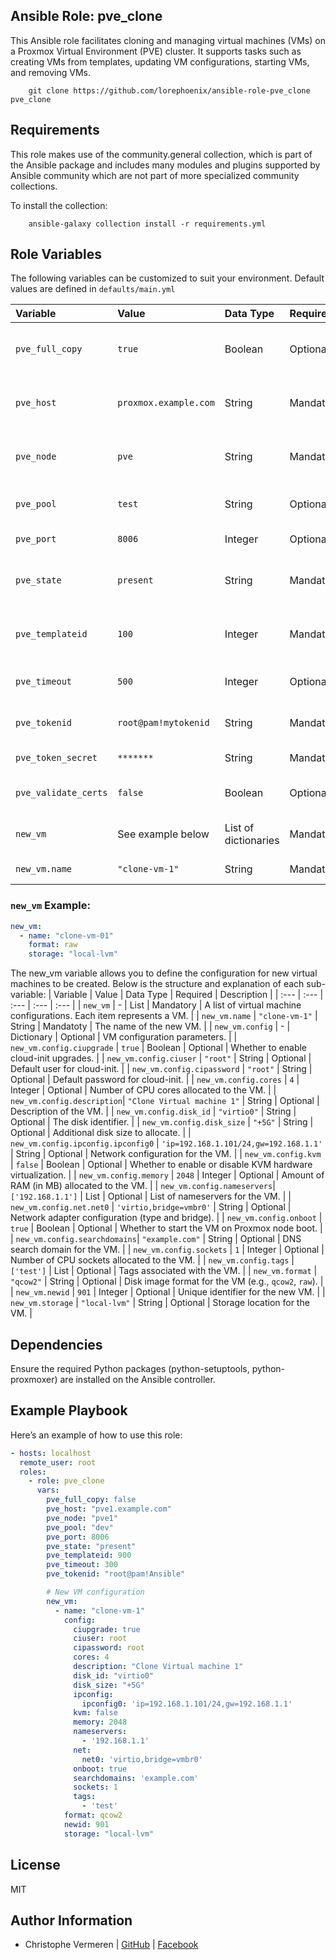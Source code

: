 Ansible Role: pve_clone
------------

This Ansible role facilitates cloning and managing virtual machines (VMs) on a Proxmox Virtual Environment (PVE) cluster. It supports tasks such as creating VMs from templates, updating VM configurations, starting VMs, and removing VMs.

```
    git clone https://github.com/lorephoenix/ansible-role-pve_clone pve_clone
```

Requirements
------------

This role makes use of the community.general collection, which is part of the Ansible package and includes many modules and plugins supported by Ansible community which are not part of more specialized community collections.

To install the collection:
```
    ansible-galaxy collection install -r requirements.yml
```

Role Variables
--------------

The following variables can be customized to suit your environment. Default values are defined in `defaults/main.yml`

| Variable | Value | Data Type | Required | Description |
| :--- | :--- | :--- | :--- | :--- |
| `pve_full_copy`     | `true`               | Boolean               | Optional  | Whether to create a full copy of the VM.         |
| `pve_host`          | `proxmox.example.com`| String                | Mandatory | Proxmox server hostname or IP address.           |
| `pve_node`          | `pve`                | String                | Mandatory | The target Proxmox node for VM creation.         |
| `pve_pool`          | `test`               | String                | Optional  | Proxmox resource pool name                       |
| `pve_port`          | `8006`               | Integer               | Optional  | Proxmox API port.                                |
| `pve_state`         | `present`            | String                | Mandatory | Desired state of the VM (`present` or `absent`). |
| `pve_templateid`    | `100`                | Integer               | Mandatory | The ID of the Proxmox VM template to clone.      |
| `pve_timeout`       | `500`                | Integer               | Optional  | Timeout for API requests in seconds.             |
| `pve_tokenid`       | `root@pam!mytokenid` | String                | Mandatory | API token ID for authentication.                 |
| `pve_token_secret`  | `*******`            | String                | Mandatory | API secret token                                 |
| `pve_validate_certs`| `false`              | Boolean               | Optional  | Verify SSL certificate if using HTTPS.           |
| `new_vm`            | See example below    | List of dictionaries  | Mandatory | List of VM configurations for cloning.           |
| `new_vm.name`       | `"clone-vm-1"`       | String                | Mandatory | The name of the new VM.           |

### `new_vm` Example:

```yaml
new_vm:
  - name: "clone-vm-01"
    format: raw
    storage: "local-lvm"
```

The new_vm variable allows you to define the configuration for new virtual machines to be created. Below is the structure and explanation of each sub-variable:
| Variable | Value | Data Type | Required | Description |
| :--- | :--- | :--- | :--- | :--- |
| `new_vm`                   | -                                      | List         | Mandatory | A list of virtual machine configurations. Each item represents a VM. |
| `new_vm.name`              | `"clone-vm-1"`                         | String       | Mandatoty | The name of the new VM.                                              |
| `new_vm.config`            | -                                      | Dictionary   | Optional  | VM configuration parameters.                                         |
| `new_vm.config.ciupgrade`  | `true`                                 | Boolean      | Optional  | Whether to enable cloud-init upgrades.                               |
| `new_vm.config.ciuser`     | `"root"`                               | String       | Optional  | Default user for cloud-init.                                         |
| `new_vm.config.cipassword` | `"root"`                               | String       | Optional  | Default password for cloud-init.                                     |
| `new_vm.config.cores`      | `4`                                    | Integer      | Optional  | Number of CPU cores allocated to the VM.                             |
| `new_vm.config.description`| `"Clone Virtual machine 1"`            | String       | Optional  | Description of the VM.                                               |
| `new_vm.config.disk_id`    | `"virtio0"`                            | String       | Optional  | The disk identifier.                                                 |
| `new_vm.config.disk_size`  | `"+5G"`                                | String       | Optional  | Additional disk size to allocate.                                    |
| `new_vm.config.ipconfig.ipconfig0` | `'ip=192.168.1.101/24,gw=192.168.1.1'` | String | Optional  | Network configuration for the VM.                                  |
| `new_vm.config.kvm`        | `false`                                | Boolean      | Optional  | Whether to enable or disable KVM hardware virtualization.            |
| `new_vm.config.memory`     | `2048`                                 | Integer      | Optional  | Amount of RAM (in MB) allocated to the VM.                           |
| `new_vm.config.nameservers`| `['192.168.1.1']`                      | List         | Optional  | List of nameservers for the VM.                                      |
| `new_vm.config.net.net0`   | `'virtio,bridge=vmbr0'`                | String       | Optional  | Network adapter configuration (type and bridge).                     |
| `new_vm.config.onboot`     | `true`                                 | Boolean      | Optional  | Whether to start the VM on Proxmox node boot.                        |
| `new_vm.config.searchdomains`| `"example.com"`                      | String       | Optional  | DNS search domain for the VM.                                        |
| `new_vm.config.sockets`    | `1`                                    | Integer      | Optional  | Number of CPU sockets allocated to the VM.                           |
| `new_vm.config.tags`       | `['test']`                             | List         | Optional  | Tags associated with the VM.                                         |
| `new_vm.format`            | `"qcow2"`                              | String       | Optional  | Disk image format for the VM (e.g., `qcow2`, `raw`).                 |
| `new_vm.newid`             | `901`                                  | Integer      | Optional  | Unique identifier for the new VM.                                    |
| `new_vm.storage`           | `"local-lvm"`                          | String       | Optional  | Storage location for the VM.                                         |


Dependencies
------------

Ensure the required Python packages (python-setuptools, python-proxmoxer) are installed on the Ansible controller.

Example Playbook
-------

Here’s an example of how to use this role:

```yaml
- hosts: localhost
  remote_user: root
  roles:
    - role: pve_clone
      vars:
        pve_full_copy: false
        pve_host: "pve1.example.com"
        pve_node: "pve1"
        pve_pool: "dev"
        pve_port: 8006
        pve_state: "present"
        pve_templateid: 900
        pve_timeout: 300
        pve_tokenid: "root@pam!Ansible"

        # New VM configuration
        new_vm:
          - name: "clone-vm-1"
            config:
              ciupgrade: true
              ciuser: root
              cipassword: root
              cores: 4
              description: "Clone Virtual machine 1"
              disk_id: "virtio0"
              disk_size: "+5G"
              ipconfig:
                ipconfig0: 'ip=192.168.1.101/24,gw=192.168.1.1'
              kvm: false
              memory: 2048
              nameservers:
                - '192.168.1.1'
              net:
                net0: 'virtio,bridge=vmbr0'
              onboot: true
              searchdomains: 'example.com'
              sockets: 1
              tags:
                - 'test'
            format: qcow2
            newid: 901
            storage: "local-lvm"
```

License
-------

MIT

Author Information
------------------

- Christophe Vermeren | [GitHub](https://github.com/lorephoenix) | [Facebook](https://www.facebook.com/cvermeren)
